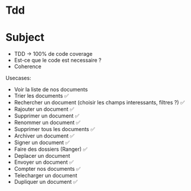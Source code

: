 # Tdd

# Subject

- TDD -> 100% de code coverage
- Est-ce que le code est necessaire ?
- Coherence

Usecases:

- Voir la liste de nos documents
- Trier les documents ✅
- Rechercher un document (choisir les champs interessants, filtres ?) ✅
- Rajouter un document ✅
- Supprimer un document ✅
- Renommer un document ✅
- Supprimer tous les documents ✅
- Archiver un document ✅
- Signer un document ✅
- Faire des dossiers (Ranger) ✅
- Deplacer un document
- Envoyer un document ✅
- Compter nos documents ✅
- Telecharger un document
- Dupliquer un document ✅
